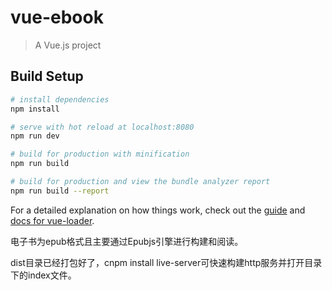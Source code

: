 ﻿# vue-ebook

> A Vue.js project

## Build Setup

``` bash
# install dependencies
npm install

# serve with hot reload at localhost:8080
npm run dev

# build for production with minification
npm run build

# build for production and view the bundle analyzer report
npm run build --report
```

For a detailed explanation on how things work, check out the [guide](http://vuejs-templates.github.io/webpack/) and [docs for vue-loader](http://vuejs.github.io/vue-loader).

电子书为epub格式且主要通过Epubjs引擎进行构建和阅读。

dist目录已经打包好了，cnpm install live-server可快速构建http服务并打开目录下的index文件。





